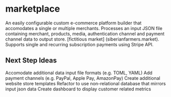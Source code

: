 # marketplace
An easily configurable custom e-commerce platform builder that accomodates a single or multiple merchants.
Processes an input JSON file containing merchant, products, media, authentication channel and payment channel data to output store.
[fictitious market] (siberianfarmers.market).
Supports single and recurring subscription payments using Stripe API.


## Next Step Ideas
Accomodate additional data input file formats (e.g. TOML, YAML)
Add payment channels (e.g. PayPal, Apple Pay, AmazonPay)
Create additional website store templates
Refactor to use non-relational database that mirrors input json data
Create dashboard to display customer related metrics
